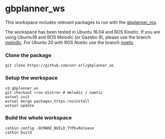 # gbplanner_ws
This workspace includes relevant packages to run with the [gbplanner_ros](https://github.com/unr-arl/gbplanner_ros).

The workspace has been tested in Ubuntu 16.04 and ROS Kinetic. If you are using Ubuntu18 and ROS Melodic (or Gazebo 9), please use the branch [melodic](https://github.com/unr-arl/gbplanner_ws/tree/melodic). For Ubuntu 20 with ROS Noetic use the branch [noetic](https://github.com/unr-arl/gbplanner_ws/tree/noetic)


### Clone the package
```
git clone https://github.com/unr-arl/gbplanner_ws
```

### Setup the workspace
```
cd gbplanner_ws
git checkout <ros-distro> # melodic / noetic 
wstool init
wstool merge packages_https.rosinstall
wstool update
```

### Build the whole workspace
```
catkin config -DCMAKE_BUILD_TYPE=Release
catkin build
````
